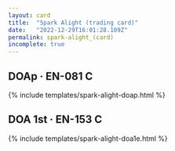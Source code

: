 ```yaml
---
layout: card
title:  "Spark Alight (trading card)"
date:   "2022-12-29T16:01:28.109Z"
permalink: spark-alight_(card)
incomplete: true
---
```


## DOAp &middot; EN-081 C

{% include templates/spark-alight-doap.html %}


## DOA 1st &middot; EN-153 C

{% include templates/spark-alight-doa1e.html %}
